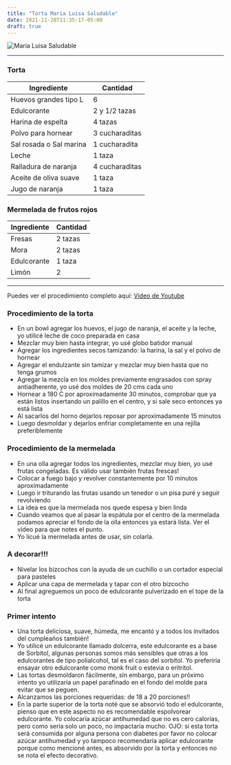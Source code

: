 ```yaml
---
title: "Torta Maria Luisa Saludable"
date: 2021-11-28T11:35:17-05:00
draft: true
---
```

![Maria Luisa Saludable](../../images/maria_luisa_saludable.jpg)
___
### Torta 

| Ingrediente | Cantidad |
| ----------- | ----------- |
| Huevos grandes tipo L | 6 |
| Edulcorante | 2 y 1/2 tazas |
| Harina de espelta | 4 tazas |
| Polvo para hornear | 3 cucharaditas |
| Sal rosada o Sal marina| 1 cucharadita |
| Leche | 1 taza |
| Ralladura de naranja | 4 cucharaditas |
| Aceite de oliva suave | 1 taza |
| Jugo de naranja | 1 taza |

### Mermelada de frutos rojos

| Ingrediente | Cantidad |
| ----------- | ----------- |
| Fresas | 2 tazas |
| Mora | 2 tazas |
| Edulcorante | 1 taza |
| Limón | 2 |
___

Puedes ver el procedimiento completo aquí: [Video de Youtube](https://youtu.be/fDybHl87ORk)

### Procedimiento de la torta
- En un bowl agregar los huevos, el jugo de naranja, el aceite y la leche, yo utilicé leche de coco preparada en casa
- Mezclar muy bien hasta integrar, yo usé globo batidor manual
- Agregar los ingredientes secos tamizando: la harina, la sal y el polvo de hornear
- Agregar el endulzante sin tamizar y mezclar muy bien hasta que no tenga grumos 
- Agregar la mezcla en los moldes previamente engrasados con spray antiadherente, yo usé dos moldes de 20 cms cada uno
- Hornear a 180 C por aproximadamente 30 minutos, comprobar que ya están listos insertando un palillo en el centro, y si sale seco entonces ya está lista
- Al sacarlos del horno dejarlos reposar por aproximadamente 15 minutos
- Luego desmoldar y dejarlos enfriar completamente en una rejilla preferiblemente

### Procedimiento de la mermelada
- En una olla agregar todos los ingredientes, mezclar muy bien, yo usé frutas congeladas. Es válido usar también frutas frescas! 
- Colocar a fuego bajo y revolver constantemente por 10 minutos aproximadamente
- Luego ir triturando las frutas usando un tenedor o un pisa puré y seguir revolviendo
- La idea es que la mermelada nos quede espesa y bien linda
- Cuando veamos que al pasar la espátula por el centro de la mermelada podamos apreciar el fondo de la olla entonces ya estará lista. Ver el video para que notes el punto.
- Yo licué la mermelada antes de usar, sin colarla.

### A decorar!!!
- Nivelar los bizcochos con la ayuda de un cuchillo o un cortador especial para pasteles
- Aplicar una capa de mermelada y tapar con el otro bizcocho
- Al final agreguemos un poco de edulcorante pulverizado en el tope de la torta

### Primer intento
- Una torta deliciosa, suave, húmeda, me encantó y a todos los invitados del cumpleaños también!
- Yo utilicé un edulcorante llamado dolcerra, este edulcorante es a base de Sorbitol, algunas personas somos más sensibles que otras a los edulcorantes de tipo polialcohol, tal es el caso del sorbitol. Yo preferiría ensayar otro edulcorante como monk fruit o estevia o eritritol.
- Las tortas desmoldaron fácilmente, sin embargo, para un próximo intento yo utilizaría un papel parafinado en el fondo del molde para evitar que se peguen.
- Alcanzamos las porciones requeridas: de 18 a 20 porciones!!
- En la parte superior de la torta noté que se absorvió todo el edulcorante, pienso que en este aspecto no es recomendable espolvorear edulcorante. Yo colocaría azúcar antihumedad que no es cero calorías, pero como sería solo un poco, no impactaría mucho. OJO: si esta torta será consumida por alguna persona con diabetes por favor no colocar azúcar antihumedad y yo tampoco recomendaría aplicar edulcorante porque como mencioné antes, es absorvido por la torta y entonces no se nota el efecto decorativo.


